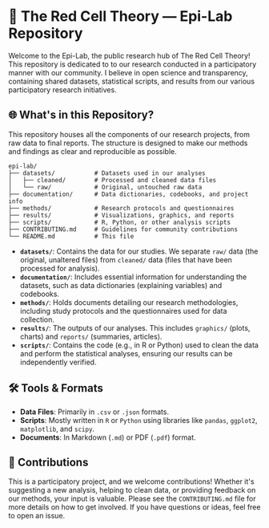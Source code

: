 # 🔬 The Red Cell Theory — Epi-Lab Repository

Welcome to the Epi-Lab, the public research hub of The Red Cell Theory! This repository is dedicated to to our research conducted in a participatory manner with our community. I believe in open science and transparency, containing shared datasets, statistical scripts, and results from our various participatory research initiatives.

## 🌐 What's in this Repository?

This repository houses all the components of our research projects, from raw data to final reports. The structure is designed to make our methods and findings as clear and reproducible as possible.

```
epi-lab/
├── datasets/           # Datasets used in our analyses
│   ├── cleaned/        # Processed and cleaned data files
│   └── raw/            # Original, untouched raw data
├── documentation/      # Data dictionaries, codebooks, and project info
├── methods/            # Research protocols and questionnaires
├── results/            # Visualizations, graphics, and reports
├── scripts/            # R, Python, or other analysis scripts
├── CONTRIBUTING.md     # Guidelines for community contributions
└── README.md           # This file
```

-   **`datasets/`**: Contains the data for our studies. We separate `raw/` data (the original, unaltered files) from `cleaned/` data (files that have been processed for analysis).
-   **`documentation/`**: Includes essential information for understanding the datasets, such as data dictionaries (explaining variables) and codebooks.
-   **`methods/`**: Holds documents detailing our research methodologies, including study protocols and the questionnaires used for data collection.
-   **`results/`**: The outputs of our analyses. This includes `graphics/` (plots, charts) and `reports/` (summaries, articles).
-   **`scripts/`**: Contains the code (e.g., in R or Python) used to clean the data and perform the statistical analyses, ensuring our results can be independently verified.

## 🛠️ Tools & Formats

-   **Data Files**: Primarily in `.csv` or `.json` formats.
-   **Scripts**: Mostly written in `R` or `Python` using libraries like `pandas`, `ggplot2`, `matplotlib`, and `scipy`.
-   **Documents**: In Markdown (`.md`) or PDF (`.pdf`) format.

## 🤝 Contributions

This is a participatory project, and we welcome contributions! Whether it's suggesting a new analysis, helping to clean data, or providing feedback on our methods, your input is valuable. Please see the `CONTRIBUTING.md` file for more details on how to get involved. If you have questions or ideas, feel free to open an issue.
